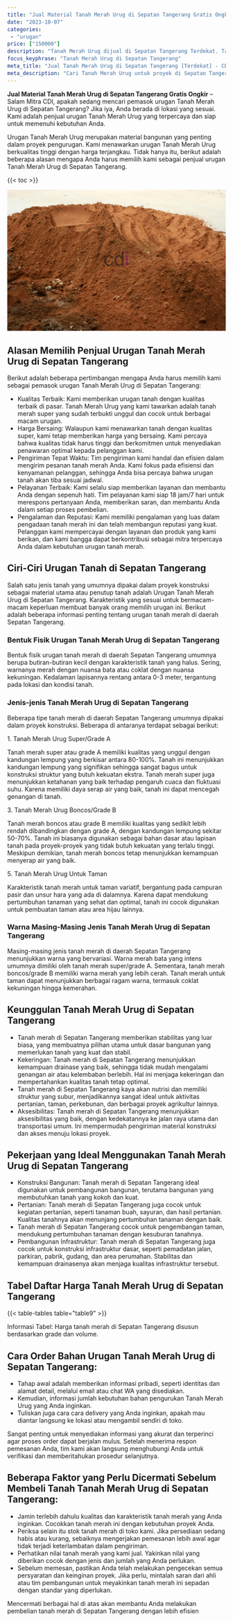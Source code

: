 ```yaml
---
title: "Jual Material Tanah Merah Urug di Sepatan Tangerang Gratis Ongkir"
date: "2023-10-07"
categories:
 - "urugan"
price: ["150000"]
description: "Tanah Merah Urug dijual di Sepatan Tangerang Terdekat. Tanah Merah Urug ini sering dipakai dalam proyek konstruksi sebagai material timbunan yang berkualitas dan tepat guna. Kontak kami untuk mendapatkan informasi lebih lanjut."
focus_keyphrase: "Tanah Merah Urug di Sepatan Tangerang"
meta_title: "Jual Tanah Merah Urug di Sepatan Tangerang [Terdekat] - CDI"
meta_description: "Cari Tanah Merah Urug untuk proyek di Sepatan Tangerang? Kami menawarkan Tanah Merah Urug berkualitas untuk penimbunan lahan. Segera dapatkan penawaran terbaik."
---
```


**Jual Material Tanah Merah Urug di Sepatan Tangerang Gratis Ongkir** – Salam Mitra CDI, apakah sedang mencari pemasok urugan Tanah Merah Urug di Sepatan Tangerang? Jika iya, Anda berada di lokasi yang sesuai. Kami adalah penjual urugan Tanah Merah Urug yang terpercaya dan siap untuk memenuhi kebutuhan Anda.

Urugan Tanah Merah Urug merupakan material bangunan yang penting dalam proyek pengurugan. Kami menawarkan urugan Tanah Merah Urug berkualitas tinggi dengan harga terjangkau. Tidak hanya itu, berikut adalah beberapa alasan mengapa Anda harus memilih kami sebagai penjual urugan Tanah Merah Urug di Sepatan Tangerang.

{{< toc >}}

![Jual Material Tanah Merah Urug di Sepatan Tangerang Gratis Ongkir](/images/tanah/tanah-urug-01.jpg)

## Alasan Memilih Penjual Urugan Tanah Merah Urug di Sepatan Tangerang

Berikut adalah beberapa pertimbangan mengapa Anda harus memilih kami sebagai pemasok urugan Tanah Merah Urug di Sepatan Tangerang:

*   Kualitas Terbaik: Kami memberikan urugan tanah dengan kualitas terbaik di pasar. Tanah Merah Urug yang kami tawarkan adalah tanah merah super yang sudah terbukti unggul dan cocok untuk berbagai macam urugan.
*   Harga Bersaing: Walaupun kami menawarkan tanah dengan kualitas super, kami tetap memberikan harga yang bersaing. Kami percaya bahwa kualitas tidak harus tinggi dan berkomitmen untuk menyediakan penawaran optimal kepada pelanggan kami.
*   Pengiriman Tepat Waktu: Tim pengiriman kami handal dan efisien dalam mengirim pesanan tanah merah Anda. Kami fokus pada efisiensi dan kenyamanan pelanggan, sehingga Anda bisa percaya bahwa urugan tanah akan tiba sesuai jadwal.
*   Pelayanan Terbaik: Kami selalu siap memberikan layanan dan membantu Anda dengan sepenuh hati. Tim pelayanan kami siap 18 jam/7 hari untuk merespons pertanyaan Anda, memberikan saran, dan membantu Anda dalam setiap proses pembelian.
*   Pengalaman dan Reputasi: Kami memiliki pengalaman yang luas dalam pengadaan tanah merah ini dan telah membangun reputasi yang kuat. Pelanggan kami mempercayai dengan layanan dan produk yang kami berikan, dan kami bangga dapat berkontribusi sebagai mitra terpercaya Anda dalam kebutuhan urugan tanah merah.

## Ciri-Ciri Urugan Tanah di Sepatan Tangerang

Salah satu jenis tanah yang umumnya dipakai dalam proyek konstruksi sebagai material utama atau penutup tanah adalah Urugan Tanah Merah Urug di Sepatan Tangerang. Karakteristik yang sesuai untuk bermacam-macam keperluan membuat banyak orang memilih urugan ini. Berikut adalah beberapa informasi penting tentang urugan tanah merah di daerah Sepatan Tangerang.

### Bentuk Fisik Urugan Tanah Merah Urug di Sepatan Tangerang

Bentuk fisik urugan tanah merah di daerah Sepatan Tangerang umumnya berupa butiran-butiran kecil dengan karakteristik tanah yang halus. Sering, warnanya merah dengan nuansa bata atau coklat dengan nuansa kekuningan. Kedalaman lapisannya rentang antara 0-3 meter, tergantung pada lokasi dan kondisi tanah.

### Jenis-jenis Tanah Merah Urug di Sepatan Tangerang

Beberapa tipe tanah merah di daerah Sepatan Tangerang umumnya dipakai dalam proyek konstruksi. Beberapa di antaranya terdapat sebagai berikut:

1\.  Tanah Merah Urug Super/Grade A

Tanah merah super atau grade A memiliki kualitas yang unggul dengan kandungan lempung yang berkisar antara 80-100%. Tanah ini menunjukkan kandungan lempung yang signifikan sehingga sangat bagus untuk konstruksi struktur yang butuh kekuatan ekstra. Tanah merah super juga menunjukkan ketahanan yang baik terhadap pengaruh cuaca dan fluktuasi suhu. Karena memiliki daya serap air yang baik, tanah ini dapat mencegah genangan di tanah.

3\.  Tanah Merah Urug Boncos/Grade B

Tanah merah boncos atau grade B memiliki kualitas yang sedikit lebih rendah dibandingkan dengan grade A, dengan kandungan lempung sekitar 50-70%. Tanah ini biasanya digunakan sebagai bahan dasar atau lapisan tanah pada proyek-proyek yang tidak butuh kekuatan yang terlalu tinggi. Meskipun demikian, tanah merah boncos tetap menunjukkan kemampuan menyerap air yang baik.

5\.  Tanah Merah Urug Untuk Taman

Karakteristik tanah merah untuk taman variatif, bergantung pada campuran pasir dan unsur hara yang ada di dalamnya. Karena dapat mendukung pertumbuhan tanaman yang sehat dan optimal, tanah ini cocok digunakan untuk pembuatan taman atau area hijau lainnya.

### Warna Masing-Masing Jenis Tanah Merah Urug di Sepatan Tangerang

Masing-masing jenis tanah merah di daerah Sepatan Tangerang menunjukkan warna yang bervariasi. Warna merah bata yang intens umumnya dimiliki oleh tanah merah super/grade A. Sementara, tanah merah boncos/grade B memiliki warna merah yang lebih cerah. Tanah merah untuk taman dapat menunjukkan berbagai ragam warna, termasuk coklat kekuningan hingga kemerahan.

## Keunggulan Tanah Merah Urug di Sepatan Tangerang

*   Tanah merah di Sepatan Tangerang memberikan stabilitas yang luar biasa, yang membuatnya pilihan utama untuk dasar bangunan yang memerlukan tanah yang kuat dan stabil.
*   Kekeringan: Tanah merah di Sepatan Tangerang menunjukkan kemampuan drainase yang baik, sehingga tidak mudah mengalami genangan air atau kelembaban berlebih. Hal ini menjaga kekeringan dan mempertahankan kualitas tanah tetap optimal.
*   Tanah merah di Sepatan Tangerang kaya akan nutrisi dan memiliki struktur yang subur, menjadikannya sangat ideal untuk aktivitas pertanian, taman, perkebunan, dan berbagai proyek agrikultur lainnya.
*   Aksesibilitas: Tanah merah di Sepatan Tangerang menunjukkan aksesibilitas yang baik, dengan kedekatannya ke jalan raya utama dan transportasi umum. Ini mempermudah pengiriman material konstruksi dan akses menuju lokasi proyek.

## Pekerjaan yang Ideal Menggunakan Tanah Merah Urug di Sepatan Tangerang

*   Konstruksi Bangunan: Tanah merah di Sepatan Tangerang ideal digunakan untuk pembangunan bangunan, terutama bangunan yang membutuhkan tanah yang kokoh dan kuat.
*   Pertanian: Tanah merah di Sepatan Tangerang juga cocok untuk kegiatan pertanian, seperti tanaman buah, sayuran, dan hasil pertanian. Kualitas tanahnya akan menunjang pertumbuhan tanaman dengan baik.
*   Tanah merah di Sepatan Tangerang cocok untuk pengembangan taman, mendukung pertumbuhan tanaman dengan kesuburan tanahnya.
*   Pembangunan Infrastruktur: Tanah merah di Sepatan Tangerang juga cocok untuk konstruksi infrastruktur dasar, seperti pemadatan jalan, parkiran, pabrik, gudang, dan area perumahan. Stabilitas dan kemampuan drainasenya akan menjaga kualitas infrastruktur tersebut.

## Tabel Daftar Harga Tanah Merah Urug di Sepatan Tangerang

{{< table-tables table="table9" >}}

Informasi Tabel: Harga tanah merah di Sepatan Tangerang disusun berdasarkan grade dan volume.

## Cara Order Bahan Urugan Tanah Merah Urug di Sepatan Tangerang:

*   Tahap awal adalah memberikan informasi pribadi, seperti identitas dan alamat detail, melalui email atau chat WA yang disediakan.
*   Kemudian, informasi jumlah kebutuhan bahan pengurukan Tanah Merah Urug yang Anda inginkan.
*   Tuliskan juga cara cara delivery yang Anda inginkan, apakah mau diantar langsung ke lokasi atau mengambil sendiri di toko.

Sangat penting untuk menyediakan informasi yang akurat dan terperinci agar proses order dapat berjalan mulus. Setelah menerima respon pemesanan Anda, tim kami akan langsung menghubungi Anda untuk verifikasi dan memberitahukan prosedur selanjutnya.

## Beberapa Faktor yang Perlu Dicermati Sebelum Membeli Tanah Tanah Merah Urug di Sepatan Tangerang:

*   Jamin terlebih dahulu kualitas dan karakteristik tanah merah yang Anda inginkan. Cocokkan tanah merah ini dengan kebutuhan proyek Anda.
*   Periksa selain itu stok tanah merah di toko kami. Jika persediaan sedang habis atau kurang, sebaiknya mengerjakan pemesanan lebih awal agar tidak terjadi keterlambatan dalam pengiriman.
*   Perhatikan nilai tanah merah yang kami jual. Yakinkan nilai yang diberikan cocok dengan jenis dan jumlah yang Anda perlukan.
*   Sebelum memesan, pastikan Anda telah melakukan pengecekan semua persyaratan dan keinginan proyek. Jika perlu, mintalah saran dari ahli atau tim pembangunan untuk meyakinkan tanah merah ini sepadan dengan standar yang diperlukan.

Mencermati berbagai hal di atas akan membantu Anda melakukan pembelian tanah merah di Sepatan Tangerang dengan lebih efisien